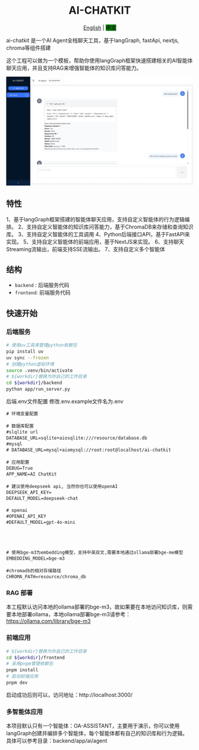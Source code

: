 <h1 align="center"> AI-CHATKIT </h1>
<p align="center">
  <a href="./README.md"  target="_Self">English</a> |
  <strong style="background-color: green;">中文</strong>

</p>
ai-chatkit 是一个AI Agent全栈聊天工具，基于langGraph, fastApi, nextjs, chroma等组件搭建

这个工程可以做为一个模板，帮助你使用langGraph框架快速搭建相关的AI智能体聊天应用，并且支持RAG来增强智能体的知识库问答能力。

<img src="./pictures/chat_img.png" width="700"/>  

## 特性

1、基于langGraph框架搭建的智能体聊天应用，支持自定义智能体的行为逻辑编排。
2、支持自定义智能体的知识库问答能力，基于ChromaDB来存储和查询知识库。
3、支持自定义智能体的工具调用
4、Python后端接口API，基于FastAPI来实现。
5、支持自定义智能体的前端应用，基于NextJS来实现。
6、支持聊天Streaming流输出，前端支持SSE流输出。
7、支持自定义多个智能体


## 结构
- `backend` : 后端服务代码
- `frontend`: 前端服务代码

## 快速开始
### 后端服务

```sh
# 使用uv工具来管理python依赖包
pip install uv
uv sync --frozen
# 创建python虚拟环境
source .venv/bin/activate
# ${workdir}替换为你自己的工作目录
cd ${workdir}/backend
python app/run_server.py
```

后端.env文件配置
修改.env.example文件名为.env

```properties
# 环境变量配置

# 数据库配置
#slqlite url
DATABASE_URL=sqlite+aiosqlite:///resource/database.db
#mysql  
# DATABASE_URL=mysql+aiomysql://root:root@localhost/ai-chatkit

# 应用配置
DEBUG=True
APP_NAME=AI ChatKit

# 建议使用deepseek api, 当然你也可以使用openAI
DEEPSEEK_API_KEY=
DEFAULT_MODEL=deepseek-chat

# openai
#OPENAI_API_KEY
#DEFAULT_MODEL=gpt-4o-mini




# 使用bge-m3为embedding模型，支持中英双文,需要本地通过ollama部署bge-me模型
EMBEDDING_MODEL=bge-m3

#chromadb的相对存储路径
CHROMA_PATH=resource/chroma_db
```

### RAG 部署
本工程默认访问本地的ollama部署的bge-m3，故如果要在本地访问知识库，则需要本地部署ollama，本地ollama部署bge-m3请参考：https://ollama.com/library/bge-m3


### 前端应用

```sh
# ${workdir}替换为你自己的工作目录
cd ${workdir}/frontend
# 采用pnpm管理依赖包
pnpm install
# 启动前端应用
pnpm dev
```

启动成功后则可以，访问地址：http://localhost:3000/

### 多智能体应用
本项目默认只有一个智能体：OA-ASSISTANT，主要用于演示，你可以使用langGraph创建并编排多个智能体，每个智能体都有自己的知识库和行为逻辑。
具体可以参考目录：backend/app/ai/agent


